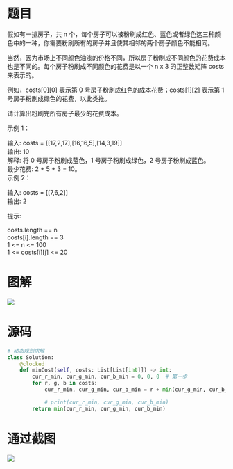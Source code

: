 
<BlogInfo id="1280" title="LeetCode之剑指 Offer II 091. 粉刷房子，理解这一张图就够了？" author="白日梦想猿" pv=0 read_times=0 pre_cost_time=47 category="leetcode100题" tag_list="['leetcode', '动态规划']" create_time="2022.05.04 00:19:32.490408" update_time="2022.05.04 00:19:32" />

# 题目

假如有一排房子，共 n 个，每个房子可以被粉刷成红色、蓝色或者绿色这三种颜色中的一种，你需要粉刷所有的房子并且使其相邻的两个房子颜色不能相同。

当然，因为市场上不同颜色油漆的价格不同，所以房子粉刷成不同颜色的花费成本也是不同的。每个房子粉刷成不同颜色的花费是以一个 n x 3 的正整数矩阵
costs 来表示的。

例如，costs[0][0] 表示第 0 号房子粉刷成红色的成本花费；costs[1][2] 表示第 1 号房子粉刷成绿色的花费，以此类推。

请计算出粉刷完所有房子最少的花费成本。



示例 1：

输入: costs = [[17,2,17],[16,16,5],[14,3,19]]  
输出: 10  
解释: 将 0 号房子粉刷成蓝色，1 号房子粉刷成绿色，2 号房子粉刷成蓝色。  
     最少花费: 2 + 5 + 3 = 10。  
示例 2：

输入: costs = [[7,6,2]]  
输出: 2  


提示:

costs.length == n  
costs[i].length == 3  
1 <= n <= 100  
1 <= costs[i][j] <= 20

# 图解

![](../media/image/2022/05/04/image-20220504001918-2.png)



#  源码
```python
# 动态规划求解
class Solution:
    @clocked
    def minCost(self, costs: List[List[int]]) -> int:
        cur_r_min, cur_g_min, cur_b_min = 0, 0, 0  # 第一步
        for r, g, b in costs:
            cur_r_min, cur_g_min, cur_b_min = r + min(cur_g_min, cur_b_min), g + min(cur_r_min, cur_b_min), b + min(cur_r_min, cur_g_min)

            # print(cur_r_min, cur_g_min, cur_b_min)
        return min(cur_r_min, cur_g_min, cur_b_min)
```


# 通过截图

![](https://img-blog.csdnimg.cn/1f68e6fb489148a7b86fe0f27e6df857.png)




